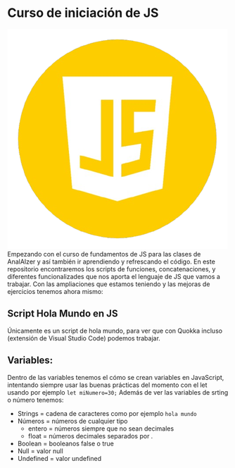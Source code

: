 # Curso de iniciación de JS

 ![JavaScript](https://github.com/pichu2707/curso-js/blob/master/js-javascript-round-logo-icon-png-7017516947717339mnyf7eumy-removebg-preview.png)
<br>
Empezando con el curso de fundamentos de JS para las clases de AnalAIzer y así también ir aprendiendo y refrescando el código.
En este repositorio encontraremos los scripts de funciones, concatenaciones, y diferentes funcionalizades que nos aporta el lenguaje de JS que vamos a trabajar.
Con las ampliaciones que estamos teniendo y las mejoras de ejercicios tenemos ahora mismo:
## Script Hola Mundo en JS
Únicamente es un script de hola mundo, para ver que con Quokka incluso (extensión de Visual Studio Code) podemos trabajar.

## Variables:
Dentro de las variables tenemos el cómo se crean variables en JavaScript, intentando siempre usar las buenas prácticas del momento con el let
usando por ejemplo ```let miNumero=30;```
Además de ver las variables de srting o número tenemos:
* Strings = cadena de caracteres como por ejemplo ```hola mundo```
* Números = números de cualquier tipo 
  * entero = números siempre que no sean decimales
  * float = números decimales separados por *.*
* Boolean = booleanos false o true
* Null = valor null
* Undefined = valor undefined
